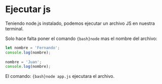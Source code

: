 
# Ejecutar js

Teniendo node.js instalado, podemos ejecutar un archivo JS en nuestra terminal.

Solo hace falta poner el comando `{bash}node` mas el nombre del archivo:

```js title='app.js'
let nombre = 'Fernando';
console.log(nombre);
  
nombre = 'Juan';
console.log(nombre);
```

El comando: `{bash}node app.js` ejecutara el archivo.
